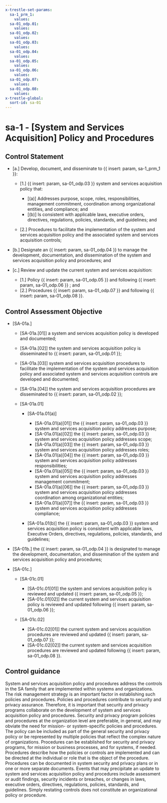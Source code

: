 ```yaml
---
x-trestle-set-params:
  sa-1_prm_1:
    values:
  sa-01_odp.01:
    values:
  sa-01_odp.02:
    values:
  sa-01_odp.03:
    values:
  sa-01_odp.04:
    values:
  sa-01_odp.05:
    values:
  sa-01_odp.06:
    values:
  sa-01_odp.07:
    values:
  sa-01_odp.08:
    values:
x-trestle-global:
  sort-id: sa-01
---
```


# sa-1 - \[System and Services Acquisition\] Policy and Procedures

## Control Statement

- \[a.\] Develop, document, and disseminate to {{ insert: param, sa-1_prm_1 }}:

  - \[1.\]  {{ insert: param, sa-01_odp.03 }} system and services acquisition policy that:

    - \[(a)\] Addresses purpose, scope, roles, responsibilities, management commitment, coordination among organizational entities, and compliance; and
    - \[(b)\] Is consistent with applicable laws, executive orders, directives, regulations, policies, standards, and guidelines; and

  - \[2.\] Procedures to facilitate the implementation of the system and services acquisition policy and the associated system and services acquisition controls;

- \[b.\] Designate an {{ insert: param, sa-01_odp.04 }} to manage the development, documentation, and dissemination of the system and services acquisition policy and procedures; and

- \[c.\] Review and update the current system and services acquisition:

  - \[1.\] Policy {{ insert: param, sa-01_odp.05 }} and following {{ insert: param, sa-01_odp.06 }} ; and
  - \[2.\] Procedures {{ insert: param, sa-01_odp.07 }} and following {{ insert: param, sa-01_odp.08 }}.

## Control Assessment Objective

- \[SA-01a.\]

  - \[SA-01a.[01]\] a system and services acquisition policy is developed and documented;
  - \[SA-01a.[02]\] the system and services acquisition policy is disseminated to {{ insert: param, sa-01_odp.01 }};
  - \[SA-01a.[03]\] system and services acquisition procedures to facilitate the implementation of the system and services acquisition policy and associated system and services acquisition controls are developed and documented;
  - \[SA-01a.[04]\] the system and services acquisition procedures are disseminated to {{ insert: param, sa-01_odp.02 }};
  - \[SA-01a.01\]

    - \[SA-01a.01(a)\]

      - \[SA-01a.01(a)[01]\] the {{ insert: param, sa-01_odp.03 }} system and services acquisition policy addresses purpose;
      - \[SA-01a.01(a)[02]\] the {{ insert: param, sa-01_odp.03 }} system and services acquisition policy addresses scope;
      - \[SA-01a.01(a)[03]\] the {{ insert: param, sa-01_odp.03 }} system and services acquisition policy addresses roles;
      - \[SA-01a.01(a)[04]\] the {{ insert: param, sa-01_odp.03 }} system and services acquisition policy addresses responsibilities;
      - \[SA-01a.01(a)[05]\] the {{ insert: param, sa-01_odp.03 }} system and services acquisition policy addresses management commitment;
      - \[SA-01a.01(a)[06]\] the {{ insert: param, sa-01_odp.03 }} system and services acquisition policy addresses coordination among organizational entities;
      - \[SA-01a.01(a)[07]\] the {{ insert: param, sa-01_odp.03 }} system and services acquisition policy addresses compliance;

    - \[SA-01a.01(b)\] the {{ insert: param, sa-01_odp.03 }} system and services acquisition policy is consistent with applicable laws, Executive Orders, directives, regulations, policies, standards, and guidelines;

- \[SA-01b.\] the {{ insert: param, sa-01_odp.04 }} is designated to manage the development, documentation, and dissemination of the system and services acquisition policy and procedures;

- \[SA-01c.\]

  - \[SA-01c.01\]

    - \[SA-01c.01[01]\] the system and services acquisition policy is reviewed and updated {{ insert: param, sa-01_odp.05 }};
    - \[SA-01c.01[02]\] the current system and services acquisition policy is reviewed and updated following {{ insert: param, sa-01_odp.06 }};

  - \[SA-01c.02\]

    - \[SA-01c.02[01]\] the current system and services acquisition procedures are reviewed and updated {{ insert: param, sa-01_odp.07 }};
    - \[SA-01c.02[02]\] the current system and services acquisition procedures are reviewed and updated following {{ insert: param, sa-01_odp.08 }}.

## Control guidance

System and services acquisition policy and procedures address the controls in the SA family that are implemented within systems and organizations. The risk management strategy is an important factor in establishing such policies and procedures. Policies and procedures contribute to security and privacy assurance. Therefore, it is important that security and privacy programs collaborate on the development of system and services acquisition policy and procedures. Security and privacy program policies and procedures at the organization level are preferable, in general, and may obviate the need for mission- or system-specific policies and procedures. The policy can be included as part of the general security and privacy policy or be represented by multiple policies that reflect the complex nature of organizations. Procedures can be established for security and privacy programs, for mission or business processes, and for systems, if needed. Procedures describe how the policies or controls are implemented and can be directed at the individual or role that is the object of the procedure. Procedures can be documented in system security and privacy plans or in one or more separate documents. Events that may precipitate an update to system and services acquisition policy and procedures include assessment or audit findings, security incidents or breaches, or changes in laws, executive orders, directives, regulations, policies, standards, and guidelines. Simply restating controls does not constitute an organizational policy or procedure.

